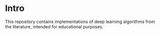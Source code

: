 # Intro

This repository contains implementations of deep learning algorithms from the literature, intended for educational purposes.


